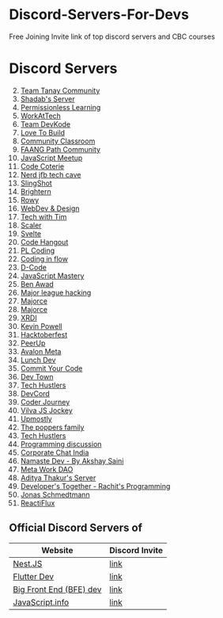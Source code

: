 # Discord-Servers-For-Devs
Free Joining Invite link of top discord servers and CBC courses 


# Discord Servers

2. [Team Tanay Community](https://discord.gg/cHubmyc95G)
3. [Shadab's Server](https://discord.gg/YBT88pYXXj)
4. [Permissionless Learning](https://discord.gg/DMQxfZkNvV)
5. [WorkAtTech](https://discord.gg/RW8uM2jkas)
6. [Team DevKode](https://discord.gg/2wwgTvDehx)
7. [Love To Build](https://discord.gg/djAr4eB4fv)
8. [Community Classroom](https://discord.gg/Pq7mvXKKmf)
9. [FAANG Path Community](https://discord.gg/sNbVR425eT)
10. [JavaScript Meetup](https://discord.gg/78TAbPAyaB)
11. [Code Coterie](https://discord.gg/5nFB27SRfz)
12. [Nerd jfb tech cave](https://discord.gg/t2VzCgqe8f)
13. [SlingShot](https://discord.gg/DxSQtEfsvr)
14. [Brightern](https://discord.gg/xk9XhK3eKt)
15. [Rowy](https://discord.gg/VNECwWXP3X)
16. [WebDev & Design](https://discord.gg/vRbqZm2dyj)
17. [Tech with Tim](https://discord.gg/RbZBqwSaF7)
18. [Scaler](https://discord.gg/ZAQZpjT98V)
19. [Svelte](https://discord.gg/4WENnwW793)
20. [Code Hangout](https://discord.gg/cU6E5FVAHu)
21. [PL Coding](https://discord.gg/qgYBVQ979S)
22. [Coding in flow](https://discord.gg/jU7G2E4kHk)
23. [D-Code](https://discord.gg/YPEj58Q8Eu)
24. [JavaScript Mastery](https://discord.gg/77msQ8gJgn)
25. [Ben Awad](https://discord.gg/benawad)
26. [Major league hacking](https://discord.gg/mlh)
27. [Majorce](https://discord.gg/sMPvfc8X8w)
28. [Majorce](https://discord.gg/C8jNme8N)
29. [XRDI](https://discord.gg/AK2W4Ty2z2)
31. [Kevin Powell](https://discord.gg/zCpumSVF)
32. [Hacktoberfest](https://discord.gg/hacktoberfest)
33. [PeerUp](https://discord.gg/4VSqYNXz)
34. [Avalon Meta](https://discord.gg/ETMxcKHp)
35. [Lunch Dev](https://discord.gg/xU9rrGms)
36. [Commit Your Code](https://discord.gg/sCMm6VuP)
37. [Dev Town](https://discord.gg/nbPdZUbd)
38. [Tech Hustlers](https://discord.gg/YfFqWafS)
39. [DevCord](https://discord.gg/devcord)
40. [Coder Journey](https://discord.gg/4NfvHTKB)
41. [Vilva JS Jockey](https://discord.gg/YU37SF3G)
42. [Upmostly](https://discord.gg/5ZDmP87p)
43. [The poppers family](https://discord.gg/JrbhbtEb)
44. [Tech Hustlers](https://discord.gg/YfFqWafS)
45. [Programming discussion](https://discord.gg/progdisc)
46. [Corporate Chat India](https://discord.gg/BZWadRadfs)
47. [Namaste Dev - By Akshay Saini](https://discord.gg/4K5FvBqJus)
49. [Meta Work DAO](https://discord.gg/ByHzyCgMdq)
50. [Aditya Thakur's Server](https://discord.gg/Zs8t9YzJ9x)
51. [Developer's Together - Rachit's Programming](https://discord.gg/F2CJMGWW6P)
52. [Jonas Schmedtmann](https://discord.gg/5DxxHFDwdS)
53. [ReactiFlux](https://discord.gg/5dEAnFzPyP)

## Official Discord Servers of

| Website                                                                | Discord Invite                                                                |
| ---------------------------------------------------------------------- | ---------------------------------------------------------------------------- |
| [Nest.JS](https://nestjs.com)                                    | [link](https://discord.gg/SgMctPMtrm)     |
| [Flutter Dev](https://flutter.dev)                 | [link](https://discord.gg/rflutterdev)                  |
| [Big Front End (BFE) dev](https://bigfrontend.dev) | [link](https://discord.gg/gjegkgcBXU)                   |
| [JavaScript.info](javascript.info)                 | [link](https://discord.gg/ksDNVBWJ)                     |
